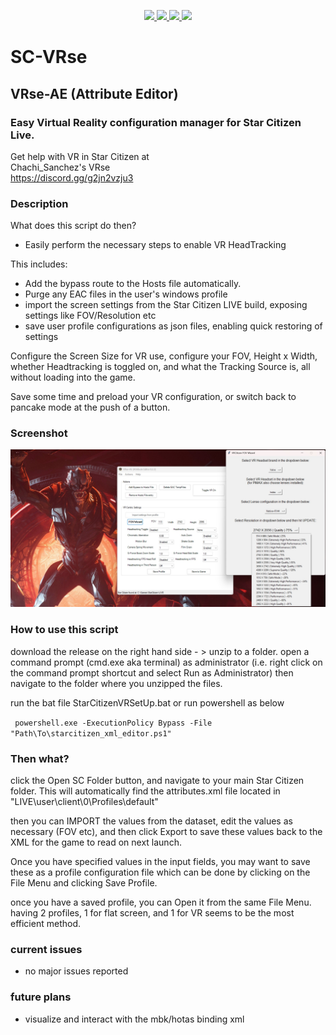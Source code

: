 <p align="center">
  <a href="https://github.com/troubleNZ/SC-VRse/issues">
    <img src="https://img.shields.io/github/issues/troubleNZ/SC-VRse"/> 
  </a>
  <a href="https://github.com/troubleNZ/SC-VRse/network/members">
    <img src="https://img.shields.io/github/forks/troubleNZ/SC-VRse"/> 
  </a>  
  <a href="https://github.com/troubleNZ/SC-VRse/stargazers">
    <img src="https://img.shields.io/github/stars/troubleNZ/SC-VRse?color=white"/> 
  </a>
  <a href="https://github.com/troubleNZ/SC-VRse/blob/main/LICENSE">
    <img src="https://img.shields.io/github/license/troubleNZ/SC-VRse?color=black"/> 
  </a>      
</p>

# SC-VRse
## VRse-AE (Attribute Editor)

### Easy Virtual Reality configuration manager for Star Citizen Live.

Get help with VR in Star Citizen at  
Chachi_Sanchez's VRse  
https://discord.gg/g2jn2vzju3

### Description
What does this script do then?
- Easily perform the necessary steps to enable VR HeadTracking 

This includes:
- Add the bypass route to the Hosts file automatically.
- Purge any EAC files in the user's windows profile
- import the screen settings from the Star Citizen LIVE build, exposing settings like FOV/Resolution etc
- save user profile configurations as json files, enabling quick restoring of settings

Configure the Screen Size for VR use, configure your FOV, Height x Width, whether Headtracking is toggled on, and what the Tracking Source is, all without loading into the game.

Save some time and preload your VR configuration, or switch back to pancake mode at the push of a button.


### Screenshot
![](https://github.com/troubleNZ/SC-VRse/blob/main/screenshot-0.2.3.jpg)


### How to use this script

download the release on the right hand side - >
unzip to a folder.
open a command prompt (cmd.exe aka terminal) as administrator (i.e. right click on the command prompt shortcut and select Run as Administrator)
then navigate to the folder where you unzipped the files.

run the bat file StarCitizenVRSetUp.bat or run powershell as below

` powershell.exe -ExecutionPolicy Bypass -File "Path\To\starcitizen_xml_editor.ps1"`

### Then what?
click the Open SC Folder button, and navigate to your main Star Citizen folder.
This will automatically find the attributes.xml file located in "LIVE\user\client\0\Profiles\default"

then you can IMPORT the values from the dataset, edit the values as necessary (FOV etc), and then click Export to save these values back to the XML for the game to read on next launch.

Once you have specified values in the input fields, you may want to save these as a profile configuration file which can be done by clicking on the File Menu and clicking Save Profile.

once you have a saved profile, you can Open it from the same File Menu. having 2 profiles, 1 for flat screen, and 1 for VR seems to be the most efficient method.


### current issues

- no major issues reported

### future plans
- visualize and interact with the mbk/hotas binding xml




